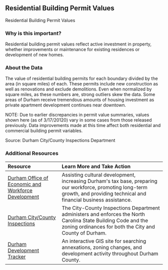 ## Residential Building Permit Values
Residential Building Permit Values

### Why is this important?
Residential building permit values reflect active investment in property, whether improvements or maintenance for existing residences or development of new homes.

### About the Data
The value of residential building permits for each boundary divided by the area (in square miles) of each. These permits include new construction as well as renovations and exclude demolitions. Even when normalized by square miles, as these numbers are, strong outliers skew the data. Some areas of Durham receive tremendous amounts of housing investment as private apartment development continues near downtown.

NOTE: Due to earlier discrepancies in permit value summaries, values shown here (as of 3/17/20120) vary in some cases from those released previously. Data improvements made at this time affect both residential and commercial building permit variables.    

Source: Durham City/County Inspections Department  

### Additional Resources

|Resource | Learn More and Take Action | 
|:--- | :--- |
|[Durham Office of Economic and Workforce Development](http://durhamnc.gov/446/Office-of-Economic-Workforce-Development) | Assisting cultural development, increasing Durham's tax base, preparing our workforce, promoting long-term growth, and providing technical and financial business assistance.
|[Durham City/County Inspections](http://durhamnc.gov/293/City-County-Inspections)| The City-County Inspections Department administers and enforces the North Carolina State Building Code and the zoning ordinances for both the City and County of Durham.
|[Durham Development Tracker](http://gisweb.durhamnc.gov/durhammaps/developmenttracker/index.html) | An interactive GIS site for searching annexations, zoning changes, and development activity throughout Durham County.
